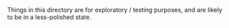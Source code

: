 Things in this directory are for exploratory / testing purposes, and are likely to be in a less-polished state.
